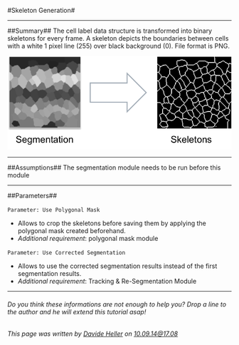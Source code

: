 #Skeleton Generation#

---------------------------------------
##Summary##
The cell label data structure is transformed into binary skeletons for every frame. A skeleton depicts the boundaries between cells with a white 1 pixel line (255) over black background (0). File format is PNG.

![Selective Plane Projection](../Images/matlab/skeletonize.png)

---------------------------------------
##Assumptions##
The segmentation module needs to be run before this module

---------------------------------------
##Parameters##

`Parameter: Use Polygonal Mask`

* Allows to crop the skeletons before saving them by applying the polygonal mask created beforehand.
* *Additional requirement*: polygonal mask module

`Parameter: Use Corrected Segmentation`

* Allows to use the corrected segmentation results instead of the first segmentation results. 
* *Additional requirement*: Tracking & Re-Segmentation Module 

---------------------------------------
######  Do you think these informations are not enough to help you? Drop a line to the author and he will extend this tutorial asap!

###### This page was written by [Davide Heller](mailto:davide.heller@gmail.com) on 10.09.14@17.08



<script>
  (function(i,s,o,g,r,a,m){i['GoogleAnalyticsObject']=r;i[r]=i[r]||function(){
  (i[r].q=i[r].q||[]).push(arguments)},i[r].l=1*new Date();a=s.createElement(o),
  m=s.getElementsByTagName(o)[0];a.async=1;a.src=g;m.parentNode.insertBefore(a,m)
  })(window,document,'script','//www.google-analytics.com/analytics.js','ga');

  ga('create', 'UA-55332946-1', 'auto');
  ga('send', 'pageview');

</script>

